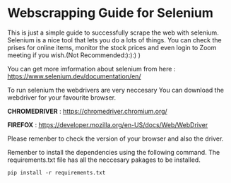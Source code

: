 # Webscrapping Guide for Selenium
This is just a simple guide to successfully scrape the web with selenium.
Selenium is a nice tool that lets you do a lots of things. You can check the prises for online items, monitor the stock prices and even login to Zoom meeting if you wish.(Not Recommended:):):) )

You can get more imformation about selenium from here : https://www.selenium.dev/documentation/en/

To run selenium the webdrivers are very neccesary
You can download the webdriver for your favourite browser.


**CHROMEDRIVER** : https://chromedriver.chromium.org/

**FIREFOX** : https://developer.mozilla.org/en-US/docs/Web/WebDriver



Please remenber to check the version of your browser and also the driver.


Remenber to install the dependencies using the following command. The requirements.txt file has all the neccesary pakages to be installed.

```pip install -r requirements.txt```

